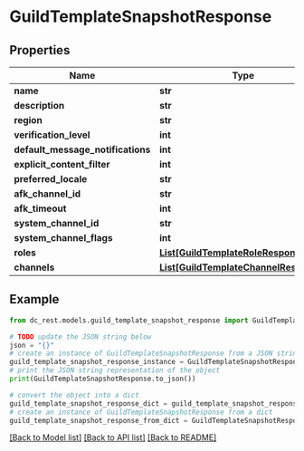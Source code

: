 # GuildTemplateSnapshotResponse


## Properties

Name | Type | Description | Notes
------------ | ------------- | ------------- | -------------
**name** | **str** |  | 
**description** | **str** |  | [optional] 
**region** | **str** |  | [optional] 
**verification_level** | **int** |  | 
**default_message_notifications** | **int** |  | 
**explicit_content_filter** | **int** |  | 
**preferred_locale** | **str** |  | 
**afk_channel_id** | **str** |  | [optional] 
**afk_timeout** | **int** |  | 
**system_channel_id** | **str** |  | [optional] 
**system_channel_flags** | **int** |  | 
**roles** | [**List[GuildTemplateRoleResponse]**](GuildTemplateRoleResponse.md) |  | 
**channels** | [**List[GuildTemplateChannelResponse]**](GuildTemplateChannelResponse.md) |  | 

## Example

```python
from dc_rest.models.guild_template_snapshot_response import GuildTemplateSnapshotResponse

# TODO update the JSON string below
json = "{}"
# create an instance of GuildTemplateSnapshotResponse from a JSON string
guild_template_snapshot_response_instance = GuildTemplateSnapshotResponse.from_json(json)
# print the JSON string representation of the object
print(GuildTemplateSnapshotResponse.to_json())

# convert the object into a dict
guild_template_snapshot_response_dict = guild_template_snapshot_response_instance.to_dict()
# create an instance of GuildTemplateSnapshotResponse from a dict
guild_template_snapshot_response_from_dict = GuildTemplateSnapshotResponse.from_dict(guild_template_snapshot_response_dict)
```
[[Back to Model list]](../README.md#documentation-for-models) [[Back to API list]](../README.md#documentation-for-api-endpoints) [[Back to README]](../README.md)


